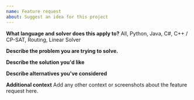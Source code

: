 ```yaml
---
name: Feature request
about: Suggest an idea for this project
---
```



**What language and solver does this apply to?**
All, Python, Java, C#, C++ / CP-SAT, Routing, Linear Solver

**Describe the problem you are trying to solve.**

**Describe the solution you'd like**

**Describe alternatives you've considered**

**Additional context**
Add any other context or screenshots about the feature request here.

